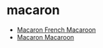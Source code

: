 # macaron

 * [Macaron French Macaroon](index/m/macaron-french-macaroon.json)
 * [Macaron Macaroon](index/m/macaron-macaroon.json)
